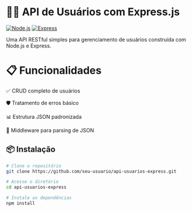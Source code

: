 # 🧑‍💻 API de Usuários com Express.js

[![Node.js](https://img.shields.io/badge/Node.js-18.x-green)](https://nodejs.org/)
[![Express](https://img.shields.io/badge/Express-4.x-lightgrey)](https://expressjs.com/)

Uma API RESTful simples para gerenciamento de usuários construída com Node.js e Express.

# 📋 Funcionalidades
✅ CRUD completo de usuários

🛡️ Tratamento de erros básico

📊 Estrutura JSON padronizada

🔄 Middleware para parsing de JSON

## 📦 Instalação

```bash
# Clone o repositório
git clone https://github.com/seu-usuario/api-usuarios-express.git

# Acesse o diretório
cd api-usuarios-express

# Instale as dependências
npm install
